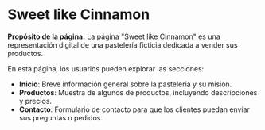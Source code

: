 # Sweet like Cinnamon

**Propósito de la página:**
La página "Sweet like Cinnamon" es una representación digital de una pastelería ficticia dedicada a vender sus productos.

En esta página, los usuarios pueden explorar las secciones:
- **Inicio**: Breve información general sobre la pastelería y su misión.
- **Productos**: Muestra de algunos de productos, incluyendo descripciones y precios.
- **Contacto**: Formulario de contacto para que los clientes puedan enviar sus preguntas o pedidos.